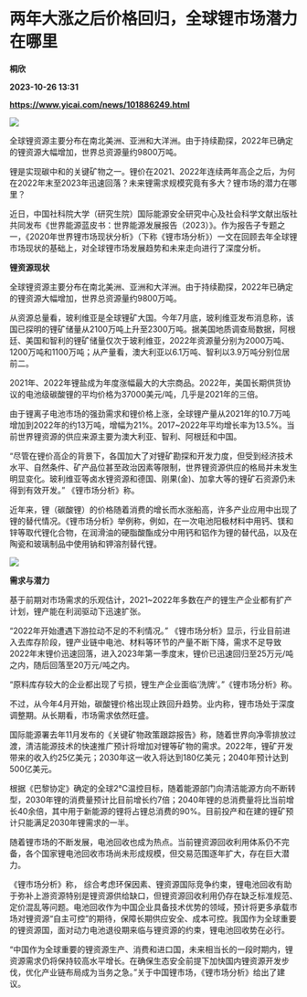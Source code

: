 # 两年大涨之后价格回归，全球锂市场潜力在哪里
**桐欣**

**2023-10-26 13:31**

**https://www.yicai.com/news/101886249.html**

![](https://imgcdn.yicai.com/uppics/slides/2023/10/34b81e3e61c802f2627692735d8ef89e.jpg)

全球锂资源主要分布在南北美洲、亚洲和大洋洲。由于持续勘探，2022年已确定的锂资源大幅增加，世界总资源量约9800万吨。

锂是实现碳中和的关键矿物之一。锂价在2021、2022年连续两年高企之后，为何在2022年末至2023年迅速回落？未来锂需求规模究竟有多大？锂市场的潜力在哪里？

近日，中国社科院大学（研究生院）国际能源安全研究中心及社会科学文献出版社共同发布《世界能源蓝皮书：世界能源发展报告（2023）》。作为报告子专题之一，《2020年世界锂市场现状分析》（下称《锂市场分析》）一文在回顾去年全球锂市场现状的基础上，对全球锂市场发展趋势和未来走向进行了深度分析。

**锂资源现状**

全球锂资源主要分布在南北美洲、亚洲和大洋洲。由于持续勘探，2022年已确定的锂资源大幅增加，世界总资源量约9800万吨。

从资源总量看，玻利维亚是全球锂矿大国。今年7月底，玻利维亚发布消息称，该国已探明的锂矿储量从2100万吨上升至2300万吨。据美国地质调查局数据，阿根廷、美国和智利的锂矿储量仅次于玻利维亚，2022年资源量分别为2000万吨、1200万吨和1100万吨；从产量看，澳大利亚以6.1万吨、智利以3.9万吨分别位居前二。

2021年、2022年锂盐成为年度涨幅最大的大宗商品。2022年，美国长期供货协议的电池级碳酸锂的平均价格为37000美元/吨，几乎是2021年的三倍。

由于锂离子电池市场的强劲需求和锂价格上涨，全球锂产量从2021年的10.7万吨增加到2022年的约13万吨，增幅为21%。2017~2022年平均增长率为13.5%。当前世界锂资源的供应来源主要为澳大利亚、智利、阿根廷和中国。

“尽管在锂价高企的背景下，各国加大了对锂矿勘探和开发力度，但受到经济技术水平、自然条件、矿产品位甚至政治因素等限制，世界锂资源供应的格局并未发生明显变化。玻利维亚等卤水锂资源和德国、刚果(金)、加拿大等的锂矿石资源仍未得到有效开发。” 《锂市场分析》称。

近年来，锂（碳酸锂）的价格随着消费的增长而水涨船高，许多产业应用中出现了锂的替代情况。《锂市场分析》举例称，例如，在一次电池阳极材料中用钙、镁和锌等取代锂化合物，在润滑油的硬脂酸酯成分中用钙和铝作为锂的替代品，以及在陶瓷和玻璃制品中使用钠和钾溶剂替代锂。

![](https://imgcdn.yicai.com/uppics/images/2023/10/113246a5617bb015827b7305e5fe871a.jpg)

**需求与潜力**

基于前期对市场需求的乐观估计，2021~2022年多数在产的锂生产企业都有扩产计划，锂产能在利润驱动下迅速扩张。

“2022年开始遭遇下游拉动不足的不利情况。” 《锂市场分析》显示，行业目前进入去库存阶段，锂产业链中电池、材料等环节的产量不断下降，需求不足导致2022年末锂价迅速回落，进入2023年第一季度末，锂价已迅速回归至25万元/吨之内，随后回落至20万元/吨之内。

“原料库存较大的企业都出现了亏损，锂生产企业面临‘洗牌’。”《锂市场分析》称。

不过，从今年4月开始，碳酸锂价格出现止跌回升趋势。业内称，锂市场处于深度调整期。从长期看，市场需求依然旺盛。

国际能源署去年11月发布的《关键矿物政策跟踪报告》称，随着世界向净零排放过渡，清洁能源技术的快速推广预计将增加对锂等矿物的需求。2022年，锂矿开发带来的收入约25亿美元；2030年这一收入将达到180亿美元；2040年预计达到500亿美元。

根据《巴黎协定》确定的全球2℃温控目标，随着能源部门向清洁能源方向不断转型，2030年锂的消费量预计比目前增长约7倍；2040年锂的总消费量将比当前增长40余倍，其中用于新能源的锂将占锂总消费的90%。目前投产和在建的锂矿预计只能满足2030年锂需求的一半。

随着锂市场的不断发展，电池回收也成为热点。当前锂资源回收利用体系仍不完备，各个国家锂电池回收市场尚未形成规模，但交易范围逐年扩大，存在巨大潜力。

《锂市场分析》称， 综合考虑环保因素、锂资源国际竞争约束，锂电池回收有助于弥补上游资源特别是锂资源供给缺口，但锂资源回收利用仍存在缺乏标准规范、定价混乱等问题。电池回收作为中国企业具备技术优势的领域，预计将更多承载市场对锂资源“自主可控”的期待，保障长期供应安全、成本可控。我国作为全球重要的锂资源国，面对动力电池退役期来临与锂资源的约束，锂电池回收势在必行。

“中国作为全球重要的锂资源生产、消费和进口国，未来相当长的一段时期内，锂资源需求仍将保持较高水平增长。在确保生态安全前提下加快国内锂资源开发步伐，优化产业链布局成为当务之急。”关于中国锂市场，《锂市场分析》给出了建议。
